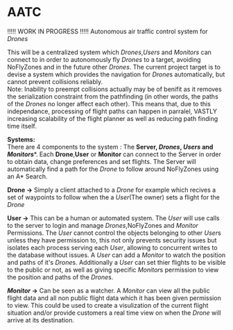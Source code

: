 # AATC
!!!!! WORK IN PROGRESS !!!!!
Autonomous air traffic control system for *Drones*  

This will be a centralized system which *Drones*,*Users* and *Monitors* can connect to in order to autonomously fly *Drones* to a target, avoiding NoFlyZones and in the future other *Drones*. The current project target is to devise a system which provides the navigation for *Drone*s automatically, but cannot prevent collisions reliably.  
Note: Inability to preempt collisions actually may be of benifit as it removes the serialization constraint from the pathfinding (in other words, the paths of the *Drones* no longer affect each other). This means that, due to this independance, processing of flight paths can happen in parralel, VASTLY increasing scalability of the flight planner as well as reducing path finding time itself.

**Systems:**  
There are 4 components to the system : The **Server, *Drones*, *Users* and *Monitors****. Each **Drone**,**User** or **Monitor** can connect to the Server in order to obtain data, change preferences and set flights. The Server will automatically find a path for the *Drone* to follow around NoFlyZones using an A* Search.

**Drone ->** Simply a client attached to a *Drone* for example which recives a set of waypoints to follow when the a *User*(The owner) sets a flight for the *Drone*

**User ->** This can be a human or automated system. The *User* will use calls to the server to login and manage *Drones*,NoFlyZones and *Monitor* Permissions. The *User* cannot control the objects belonging to other *User*s unless they have permission to, this not only prevents security issues but isolates each process serving each *User*, allowing to concurrent writes to the database without issues. A *User* can add a *Monitor* to watch the position and paths of it's *Drone*s. Additionally a *User* can set thier flights to be visible to the public or not, as well as giving specific *Monitor*s permission to view the position and paths of the *Drone*s.

***Monitor* ->** Can be seen as a watcher. A *Monitor* can view all the public flight data and all non public flight data which it has been given permission to view. This could be used to create a visulization of the current flight situation and/or provide customers a real time view on when the *Drone* will arrive at its destination.

